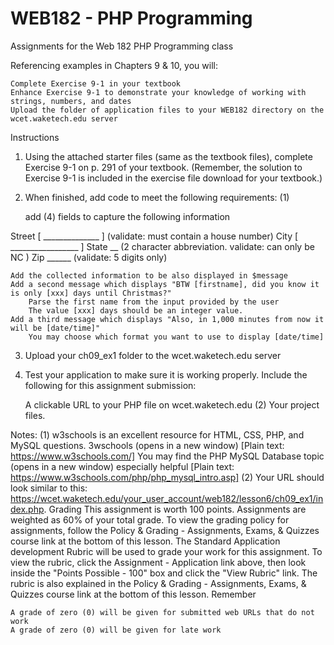 # WEB182 - PHP Programming
Assignments for the Web 182 PHP Programming class

Referencing examples in Chapters 9 & 10, you will:

    Complete Exercise 9-1 in your textbook
    Enhance Exercise 9-1 to demonstrate your knowledge of working with strings, numbers, and dates
    Upload the folder of application files to your WEB182 directory on the wcet.waketech.edu server

Instructions
1. Using the attached starter files (same as the textbook files), complete Exercise 9-1 on p. 291 of your textbook. (Remember, the solution to Exercise 9-1 is included in the exercise file download for your textbook.)
2. When finished, add code to meet the following requirements: (1)

    add (4) fields to capture the following information

Street [ ______________ ] (validate: must contain a house number)
City [ _________________ ]
State __ (2 character abbreviation. validate: can only be NC )
Zip ______ (validate: 5 digits only)

    Add the collected information to be also displayed in $message
    Add a second message which displays "BTW [firstname], did you know it is only [xxx] days until Christmas?"
        Parse the first name from the input provided by the user
        The value [xxx] days should be an integer value.
    Add a third message which displays "Also, in 1,000 minutes from now it will be [date/time]"
        You may choose which format you want to use to display [date/time]

3. Upload your ch09_ex1 folder to the wcet.waketech.edu server
4. Test your application to make sure it is working properly. Include the following for this assignment submission:

    A clickable URL to your PHP file on wcet.waketech.edu (2)
    Your project files.

Notes:
(1) w3schools is an excellent resource for HTML, CSS, PHP, and MySQL questions. 3wschools (opens in a new window) [Plain text: https://www.w3schools.com/] You may find the PHP MySQL Database topic (opens in a new window) especially helpful [Plain text: https://www.w3schools.com/php/php_mysql_intro.asp]
(2) Your URL should look similar to this: https://wcet.waketech.edu/your_user_account/web182/lesson6/ch09_ex1/index.php.
Grading
This assignment is worth 100 points. Assignments are weighted as 60% of your total grade. To view the grading policy for assignments, follow the Policy & Grading - Assignments, Exams, & Quizzes course link at the bottom of this lesson.
The Standard Application development Rubric will be used to grade your work for this assignment. To view the rubric, click the Assignment - Application link above, then look inside the "Points Possible - 100" box and click the "View Rubric" link. The rubric is also explained in the Policy & Grading - Assignments, Exams, & Quizzes course link at the bottom of this lesson.
Remember

    A grade of zero (0) will be given for submitted web URLs that do not work
    A grade of zero (0) will be given for late work


